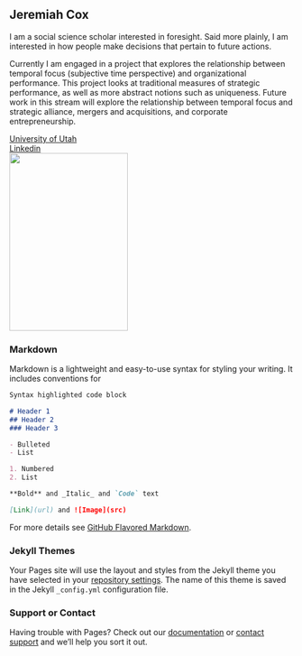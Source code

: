 ## Jeremiah Cox

I am a social science scholar interested in foresight.  Said more plainly, I am interested in how people make decisions that pertain to future actions.  

Currently I am engaged in a project that explores the relationship between temporal focus (subjective time perspective) and organizational performance.  This project looks at traditional measures of strategic performance, as well as more abstract notions such as uniqueness.  Future work in this stream will explore the relationship between temporal focus and strategic alliance, mergers and acquisitions, and corporate entrepreneurship.

[University of Utah](https://eccles.utah.edu/team/jeremy-cox/) <br>
[Linkedin](https://www.linkedin.com/in/jeremy-cox-0486976/) <br>
<img src="https://eccles.utah.edu/wp-content/uploads/2016/04/Jeremy-Cox_grey.jpg" width="210" height="315" />



### Markdown

Markdown is a lightweight and easy-to-use syntax for styling your writing. It includes conventions for

```markdown
Syntax highlighted code block

# Header 1
## Header 2
### Header 3

- Bulleted
- List

1. Numbered
2. List

**Bold** and _Italic_ and `Code` text

[Link](url) and ![Image](src)
```

For more details see [GitHub Flavored Markdown](https://guides.github.com/features/mastering-markdown/).

### Jekyll Themes

Your Pages site will use the layout and styles from the Jekyll theme you have selected in your [repository settings](https://github.com/jdcox1999/jeremiahcox/settings). The name of this theme is saved in the Jekyll `_config.yml` configuration file.

### Support or Contact

Having trouble with Pages? Check out our [documentation](https://help.github.com/categories/github-pages-basics/) or [contact support](https://github.com/contact) and we’ll help you sort it out.
